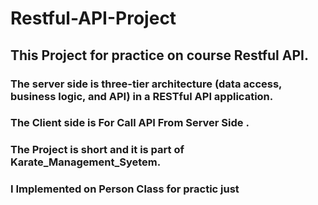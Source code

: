 # Restful-API-Project

## This Project for practice on course Restful API.

### The server side is three-tier architecture (data access, business logic, and API) in a RESTful API application.

### The Client side is For Call API From Server Side .

### The Project is short and it is part of Karate_Management_Syetem.

### I Implemented on Person Class for practic just
